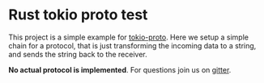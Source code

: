 # Rust tokio proto test

This project is a simple example for [tokio-proto](https://github.com/tokio-rs/tokio-proto).
Here we setup a simple chain for a protocol, that is just transforming the incoming data to
a string, and sends the string back to the receiver.

**No actual protocol is implemented**. For questions join us on [gitter](https://gitter.im/tokio-rs/tokio).